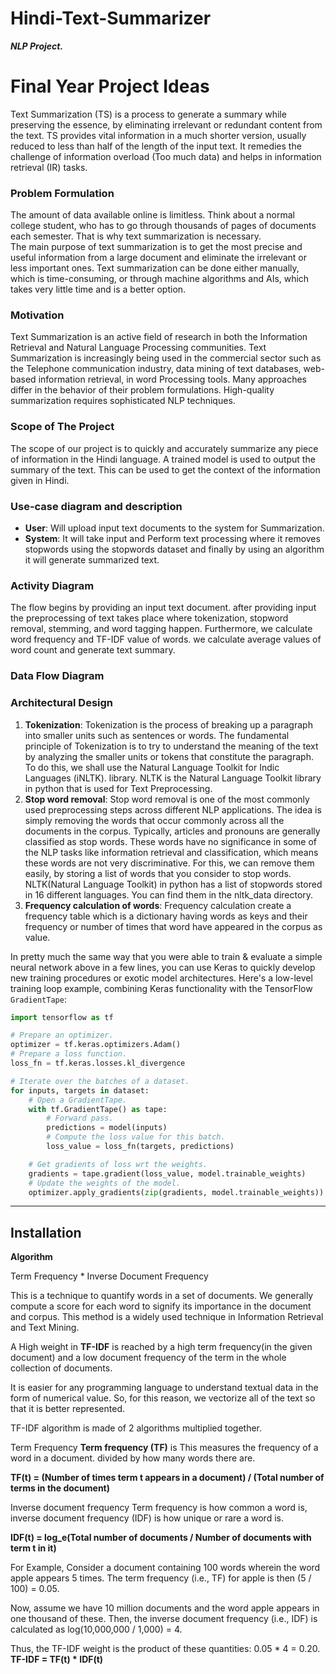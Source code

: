 # Hindi-Text-Summarizer
***NLP Project.***


# Final Year Project Ideas
Text Summarization (TS) is a process to generate a summary while preserving the essence, by eliminating irrelevant or redundant content from the text. TS provides vital information in a much shorter version, usually reduced to less than half of the length of the input text. It remedies the challenge of information overload  (Too much data) and helps in information retrieval (IR) tasks.


### Problem Formulation
The amount of data available online is limitless. Think about a normal college student, who has to go through thousands of pages of documents each semester. That is why text summarization is necessary.  
The main purpose of text summarization is to get the most precise and useful information from a large document and eliminate the irrelevant or less important ones. Text summarization can be done either manually, which is time-consuming, or through machine algorithms and AIs, which takes very little time and is a better option.

### Motivation
Text Summarization is an active field of research in both the Information Retrieval and Natural Language Processing communities. Text Summarization is increasingly being used in the commercial sector such as the Telephone communication industry, data mining of text databases, web-based information retrieval, in word Processing tools. Many approaches differ in the behavior of their problem formulations. High-quality summarization requires sophisticated NLP techniques.

### Scope of The Project
The scope of our project  is to quickly and accurately summarize any piece of information in the Hindi language. A trained model is used to output the summary of the text. This can be used to get the context of the information given in Hindi.

### Use-case diagram and description

- **User**:
  Will upload input text documents to the system for Summarization.
- **System**:
  It will take input and Perform text processing where it removes stopwords using the stopwords dataset and finally by using an algorithm it will generate summarized text.

### Activity Diagram

The flow begins by providing an input text document. after providing input the preprocessing of text takes place where tokenization, stopword removal, stemming, and word tagging happen. Furthermore, we calculate word frequency and TF-IDF value of  words. we calculate average values of word count and generate text summary. 

### Data Flow Diagram



### Architectural Design


1. **Tokenization**: Tokenization is the process of breaking up a paragraph into smaller units such as sentences or words. The fundamental principle of Tokenization is to try to understand the meaning of the text by analyzing the smaller units or tokens that constitute the paragraph. To do this, we shall use the Natural Language Toolkit for Indic Languages (iNLTK). library. NLTK is the Natural Language Toolkit library in python that is used for Text Preprocessing.
 2. **Stop word removal**: Stop word removal is one of the most commonly used preprocessing steps across different NLP applications. The idea is simply removing the words that occur commonly across all the documents in the corpus. Typically, articles and pronouns are generally classified as stop words. These words have no significance in some of the NLP tasks like information retrieval and classification, which means these words are not very discriminative. For this, we can remove them easily, by storing a list of words that you consider to stop words. NLTK(Natural Language Toolkit) in python has a list of stopwords stored in 16 different languages. You can find them in the nltk_data directory. 
3. **Frequency calculation of words**: Frequency calculation create a frequency table which is a dictionary having words as keys and their frequency or number of times that word have appeared in the corpus as value.


In pretty much the same way that you were able to train & evaluate a simple neural network above in a few lines,
you can use Keras to quickly develop new training procedures or exotic model architectures.
Here's a low-level training loop example, combining Keras functionality with the TensorFlow `GradientTape`:

```python
import tensorflow as tf

# Prepare an optimizer.
optimizer = tf.keras.optimizers.Adam()
# Prepare a loss function.
loss_fn = tf.keras.losses.kl_divergence

# Iterate over the batches of a dataset.
for inputs, targets in dataset:
    # Open a GradientTape.
    with tf.GradientTape() as tape:
        # Forward pass.
        predictions = model(inputs)
        # Compute the loss value for this batch.
        loss_value = loss_fn(targets, predictions)

    # Get gradients of loss wrt the weights.
    gradients = tape.gradient(loss_value, model.trainable_weights)
    # Update the weights of the model.
    optimizer.apply_gradients(zip(gradients, model.trainable_weights))
```



---

## Installation

**Algorithm**

Term Frequency * Inverse Document Frequency

This is a technique to quantify words in a set of documents. We generally compute a score for each word to signify its importance in the document and corpus. This method is a widely used technique in Information Retrieval and Text Mining.

A High weight in **TF-IDF** is reached by a high term frequency(in the given document) and a low document frequency of the term in the whole collection of documents.

It is easier for any programming language to understand textual data in the form of numerical value. So, for this reason, we vectorize all of the text so that it is better represented.

TF-IDF algorithm is made of 2 algorithms multiplied together.

Term Frequency
**Term frequency (TF)** is This measures the frequency of a word in a document. divided by how many words there are.

**TF(t) = (Number of times term t appears in a document) / (Total number of terms in the document)**

Inverse document frequency
Term frequency is how common a word is, inverse document frequency (IDF) is how unique or rare a word is.

**IDF(t) = log_e(Total number of documents / Number of documents with term t in it)**

For Example,
Consider a document containing 100 words wherein the word apple appears 5 times. The term frequency (i.e., TF) for apple is then (5 / 100) = 0.05.

Now, assume we have 10 million documents and the word apple appears in one thousand of these. Then, the inverse document frequency (i.e., IDF) is calculated as log(10,000,000 / 1,000) = 4.

Thus, the TF-IDF weight is the product of these quantities: 0.05 * 4 = 0.20.
**TF-IDF = TF(t) * IDF(t)**



